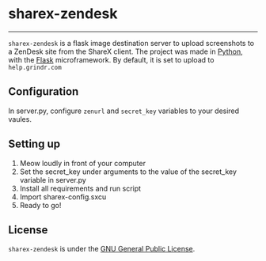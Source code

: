 # sharex-zendesk 
---

`sharex-zendesk` is a flask image destination server to upload screenshots to a ZenDesk site from the ShareX client. The project was made in [Python](https://www.python.org/), with the [Flask](http://flask.pocoo.org/) microframework.
By default, it is set to upload to `help.grindr.com`

## Configuration
In server.py, configure `zenurl` and `secret_key` variables to your desired vaules.

## Setting up
1. Meow loudly in front of your computer
2. Set the secret_key under arguments to the value of the secret_key variable in server.py
3. Install all requirements and run script
4. Import sharex-config.sxcu
5. Ready to go!

## License

`sharex-zendesk` is under the [GNU General Public License](https://www.gnu.org/licenses/gpl-3.0).
